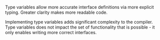 Type variables allow more accurate interface definitions via more explicit typing.
Greater clarity makes more readable code.

Implementing type variables adds significant complexity to the compiler.
Type variables does not impact the set of functionality that is possible - it only enables writing more correct interfaces.
